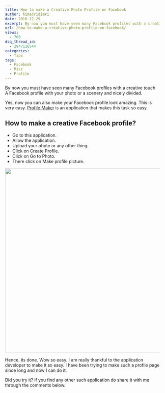 ```yaml
---
title: How to make a Creative Photo Profile on Facebook
author: himadridimri
date: 2010-12-29
excerpt: By now you must have seen many Facebook profiles with a creative touch. A Facebook profile with your photo or a scenery and nicely divided.
url: /how-to-make-a-creative-photo-profile-on-facebook/
views:
  - 700
dsq_thread_id:
  - 2947116544
categories:
  - Tips
tags:
  - Facebook
  - Misc
  - Profile
---
```

By now you must have seen many Facebook profiles with a creative touch. A Facebook profile with your photo or a scenery and nicely divided.

Yes, now you can also make your Facebook profile look amazing. This is very easy. <a href="http://apps.facebook.com/profile-maker/" onclick="_gaq.push(['_trackEvent', 'outbound-article', 'http://apps.facebook.com/profile-maker/', 'Profile Maker']);" target="_blank">Profile Maker</a> is an application that makes this task so easy.

## How to make a creative Facebook profile?

  * Go to this application.
  * Allow the application.
  * Upload your photo or any other thing.
  * Click on Create Profile.
  * Click on Go to Photo.
  * There click on Make profile picture.

<a href="http://fbknol.com/how-to-make-a-creative-photo-profile-on-facebook/artistic-facebook-profile/" onclick="_gaq.push(['_trackEvent', 'outbound-article', 'http://fbknol.com/how-to-make-a-creative-photo-profile-on-facebook/artistic-facebook-profile/', '']);" rel="attachment wp-att-4839"><img class="alignnone size-full wp-image-4839" src="http://cdn.devilsworkshop.org/files/2010/12/Artistic-Facebook-Profile.png" alt="" width="600" height="600" /></a>

Hence, its done. Wow so easy. I am really thankful to the application developer to make it so easy. I have been trying to make such a profile page since long and now I can do it.

Did you try it? If you find any other such application do share it with me through the comments below.

